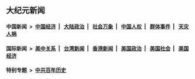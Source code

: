 ## 大纪元新闻

#### 中国新闻 &nbsp;>&nbsp; [中国经济](indexes/ncid283/README.md?03011245) &nbsp;| &nbsp; [大陆政治](indexes/ncid277/README.md?03011245) &nbsp;| &nbsp; [社会万象](indexes/ncid282/README.md?03011245) &nbsp;| &nbsp; [中国人权](indexes/ncid278/README.md?03011245) &nbsp;| &nbsp; [群体事件](indexes/ncid279/README.md?03011245) &nbsp;| &nbsp; [天灾人祸](indexes/ncid280/README.md?03011245)

#### 国际新闻 &nbsp;>&nbsp; [美中关系](indexes/nf1412576/README.md?03011245) &nbsp;| &nbsp; [台湾新闻](indexes/ncid1349361/README.md?03011245) &nbsp;| &nbsp; [香港新闻](indexes/ncid1349362/README.md?03011245) &nbsp;| &nbsp; [美国政治](indexes/ncid1078159/README.md?03011245) &nbsp;| &nbsp; [美国社会](indexes/ncid1078160/README.md?03011245) &nbsp;| &nbsp; [美国经济](indexes/ncid1078158/README.md?03011245)

#### 特别专题 &nbsp;>&nbsp; [中共百年历史](https://github.com/epoch-news/epoch-special/blob/master/README.md?03011245)  
